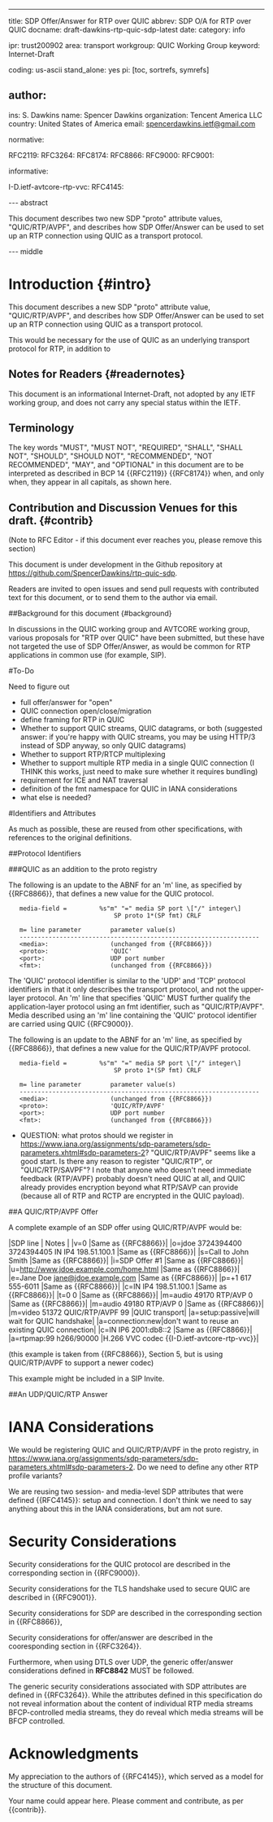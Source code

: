 ---
title: SDP Offer/Answer for RTP over QUIC
abbrev: SDP O/A for RTP over QUIC
docname: draft-dawkins-rtp-quic-sdp-latest
date:
category: info

ipr: trust200902
area: transport
workgroup: QUIC Working Group
keyword: Internet-Draft

coding: us-ascii
stand_alone: yes
pi: [toc, sortrefs, symrefs]

author:
 -
  ins: S. Dawkins
  name: Spencer Dawkins
  organization: Tencent America LLC
  country: United States of America
  email: spencerdawkins.ietf@gmail.com

normative:

  RFC2119:
  RFC3264:
  RFC8174:
  RFC8866:
  RFC9000:
  RFC9001:

informative:
   
  I-D.ietf-avtcore-rtp-vvc:
  RFC4145:
  
--- abstract

This document describes two new SDP "proto" attribute values, "QUIC/RTP/AVPF", and describes how SDP Offer/Answer can be used to set up an RTP connection using QUIC as a transport protocol. 

--- middle

# Introduction {#intro}

This document describes a new SDP "proto" attribute value, "QUIC/RTP/AVPF", and describes how SDP Offer/Answer can be used to set up an RTP connection using QUIC as a transport protocol. 

This would be necessary for the use of QUIC as an underlying transport protocol for RTP, in addition to 

## Notes for Readers {#readernotes}

This document is an informational Internet-Draft, not adopted by any IETF working group, and does not carry any special status within the IETF.

## Terminology

The key words "MUST", "MUST NOT", "REQUIRED", "SHALL", "SHALL NOT", "SHOULD", "SHOULD NOT", "RECOMMENDED", "NOT RECOMMENDED", "MAY", and "OPTIONAL" in this document are to be interpreted as described in BCP 14 {{RFC2119}} {{RFC8174}} when, and only when, they appear in all capitals, as shown here.

## Contribution and Discussion Venues for this draft. {#contrib}

(Note to RFC Editor - if this document ever reaches you, please remove this section)

This document is under development in the Github repository at https://github.com/SpencerDawkins/rtp-quic-sdp.

Readers are invited to open issues and send pull requests with contributed text for this document, or to send them to the author via email.

##Background for this document {#background}

In discussions in the QUIC working group and AVTCORE working group, various proposals for "RTP over QUIC" have been submitted, but these have not targeted the use of SDP Offer/Answer, as would be common for RTP applications in common use (for example, SIP).

#To-Do

Need to figure out

   * full offer/answer for "open"
   * QUIC connection open/close/migration
   * define framing for RTP in QUIC
   * Whether to support QUIC streams, QUIC datagrams, or both (suggested answer: if you're happy with QUIC streams, you may be using HTTP/3 instead of SDP anyway, so only QUIC datagrams)
   * Whether to support RTP/RTCP multiplexing
   * Whether to support multiple RTP media in a single QUIC connection (I THINK this works, just need to make sure whether it requires bundling)
   * requirement for ICE and NAT traversal
   * definition of the fmt namespace for QUIC in IANA considerations
   * what else is needed?

#Identifiers and Attributes

As much as possible, these are reused from other specifications, with references to the original definitions.

##Protocol Identifiers

###QUIC as an addition to the proto registry

The following is an update to the ABNF for an 'm' line, as specified by {{RFC8866}}, that defines a new value for the QUIC protocol.

~~~~~~
   media-field =         %s"m" "=" media SP port \["/" integer\]
                             SP proto 1*(SP fmt) CRLF

   m= line parameter        parameter value(s)
   ------------------------------------------------------------------
   <media>:                 (unchanged from {{RFC8866}})
   <proto>:                 'QUIC'
   <port>:                  UDP port number
   <fmt>:                   (unchanged from {{RFC8866}})
~~~~~~

The 'QUIC' protocol identifier is similar to the 'UDP' and 'TCP' protocol identifiers in that it only describes the transport protocol, and not the upper-layer protocol.  An 'm' line that specifies 'QUIC' MUST further qualify the application-layer protocol using an fmt identifier, such as "QUIC/RTP/AVPF".  Media described using an 'm' line containing the 'QUIC' protocol identifier are carried using QUIC {{RFC9000}}.

The following is an update to the ABNF for an 'm' line, as specified by {{RFC8866}}, that defines a new value for the QUIC/RTP/AVPF protocol.

~~~~~~
   media-field =         %s"m" "=" media SP port \["/" integer\]
                             SP proto 1*(SP fmt) CRLF

   m= line parameter        parameter value(s)
   ------------------------------------------------------------------
   <media>:                 (unchanged from {{RFC8866}})
   <proto>:                 'QUIC/RTP/AVPF'
   <port>:                  UDP port number
   <fmt>:                   (unchanged from {{RFC8866}})
~~~~~~

  * QUESTION: what protos should we register in https://www.iana.org/assignments/sdp-parameters/sdp-parameters.xhtml#sdp-parameters-2? "QUIC/RTP/AVPF" seems like a good start. Is there any reason to register "QUIC/RTP", or "QUIC/RTP/SAVPF"? I note that anyone who doesn't need immediate feedback (RTP/AVPF) probably doesn't need QUIC at all, and QUIC already provides encryption beyond what RTP/SAVP can provide (because all of RTP and RCTP are encrypted in the QUIC payload). 

##A QUIC/RTP/AVPF Offer

A complete example of an SDP offer using QUIC/RTP/AVPF would be: 

|SDP line | Notes |
|v=0 |Same as {{RFC8866}}|
|o=jdoe 3724394400 3724394405 IN IP4 198.51.100.1 |Same as {{RFC8866}}|
|s=Call to John Smith |Same as {{RFC8866}}|
|i=SDP Offer #1 |Same as {{RFC8866}}|
|u=http://www.jdoe.example.com/home.html |Same as {{RFC8866}}|
|e=Jane Doe <jane@jdoe.example.com> |Same as {{RFC8866}}|
|p=+1 617 555-6011 |Same as {{RFC8866}}|
|c=IN IP4 198.51.100.1 |Same as {{RFC8866}}|
|t=0 0 |Same as {{RFC8866}}|
|m=audio 49170 RTP/AVP 0 |Same as {{RFC8866}}|
|m=audio 49180 RTP/AVP 0 |Same as {{RFC8866}}|
|m=video 51372 QUIC/RTP/AVPF 99 |QUIC transport|
|a=setup:passive|will wait for QUIC handshake|
|a=connection:new|don't want to reuse an existing QUIC connection|
|c=IN IP6 2001:db8::2 |Same as {{RFC8866}}|
|a=rtpmap:99 h266/90000 |H.266 VVC codec {{I-D.ietf-avtcore-rtp-vvc}}|

(this example is taken from {{RFC8866}}, Section 5, but is using QUIC/RTP/AVPF to support a newer codec)

This example might be included in a SIP Invite. 

##An UDP/QUIC/RTP Answer



# IANA Considerations

We would be registering QUIC and QUIC/RTP/AVPF in the proto registry, in https://www.iana.org/assignments/sdp-parameters/sdp-parameters.xhtml#sdp-parameters-2. Do we need to define any other RTP profile variants? 

We are reusing two session- and media-level SDP attributes that were defined {{RFC4145}}: setup and connection. I don't think we need to say anything about this in the IANA considerations, but am not sure. 

# Security Considerations

Security considerations for the QUIC protocol are described in the corresponding section in {{RFC9000}}.

Security considerations for the TLS handshake used to secure QUIC are described in {{RFC9001}}.

Security considerations for SDP are described in the corresponding section in {{RFC8866}}, 

Security considerations for offer/answer are described in the cooresponding section in {{RFC3264}}.

Furthermore, when using DTLS over UDP, the generic offer/answer considerations defined in **RFC8842** MUST be followed.

The generic security considerations associated with SDP attributes are defined in {{RFC3264}}. While the attributes defined in this specification do not reveal information about the content of individual RTP media streams BFCP-controlled media streams, they do reveal which media streams will be BFCP controlled.

# Acknowledgments

My appreciation to the authors of {{RFC4145}}, which served as a model for the structure of this document. 

Your name could appear here. Please comment and contribute, as per {{contrib}}. 